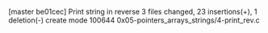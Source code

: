 [master be01cec] Print string in reverse
 3 files changed, 23 insertions(+), 1 deletion(-)
 create mode 100644 0x05-pointers_arrays_strings/4-print_rev.c
